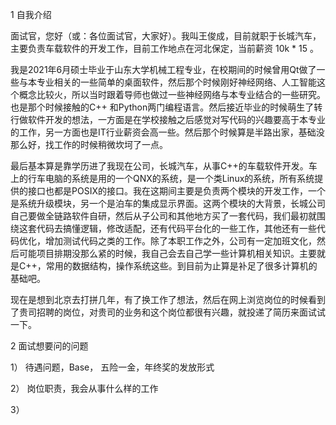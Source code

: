 1 自我介绍

​	面试官，您好（或：各位面试官，大家好）。我叫王俊成，目前就职于长城汽车，主要负责车载软件的开发工作，目前工作地点在河北保定，当前薪资 10k * 15 。

​	我是2021年6月硕士毕业于山东大学机械工程专业，在校期间的时候曾用Qt做了一些与本专业相关的一些简单的桌面软件，然后那个时候刚好神经网络、人工智能这个概念比较火，所以当时跟着导师也做过一些神经网络与本专业结合的一些研究。也是那个时候接触的C++ 和Python两门编程语言。然后接近毕业的时候萌生了转行做软件开发的想法，一方面是在学校接触之后感觉对写代码的兴趣要高于本专业的工作，另一方面也是IT行业薪资会高一些。然后那个时候算是半路出家，基础没那么好，找工作的时候稍微坎坷了一点。

​	最后基本算是靠学历进了我现在公司，长城汽车，从事C++的车载软件开发。车上的行车电脑的系统是用的一个QNX的系统，是一个类Linux的系统，所有系统提供的接口也都是POSIX的接口。我在这期间主要是负责两个模块的开发工作，一个是系统升级模块，另一个是泊车的集成显示界面。这两个模块的大背景，长城公司自己要做全链路软件自研，然后从子公司和其他地方买了一套代码，我们最初就围绕这套代码去搞懂逻辑，修改适配，还有代码平台化的一些工作，其他还有一些代码优化，增加测试代码之类的工作。除了本职工作之外，公司有一定加班文化，然后可能项目排期没那么紧的时候，我自己会去自己学一些计算机相关知识。主要就是C++，常用的数据结构，操作系统这些。到目前为止算是补足了很多计算机的基础吧。

​	现在是想到北京去打拼几年，有了换工作了想法，然后在网上浏览岗位的时候看到了贵司招聘的岗位，对贵司的业务和这个岗位都很有兴趣，就投递了简历来面试试一下。





2 面试想要问的问题

1） 待遇问题，Base， 五险一金，年终奖的发放形式

2） 岗位职责，我会从事什么样的工作

3） 